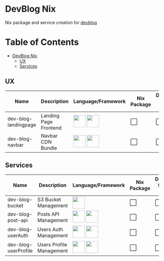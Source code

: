 # DevBlog Nix

Nix package and service creation for [devblog](https://github.com/PierreStephaneVoltaire/devblog/)

Table of Contents
=================

   * [DevBlog Nix](#devblog-nix)
      * [UX](#ux)
      * [Services](#services)

## UX

| Name | Description | Language/Framework | Nix Package | Docker from Nix | Nix Service | Repo | Endpoint |
|------|-------------|--------------------|-------------|-----------------|-------------|-------------|-------------|
| dev-blog-landingpage | Landing Page Frontend | [<img src="https://cdn.iconscout.com/icon/free/png-512/typescript-1174965.png" width="40">](https://www.typescriptlang.org/) [<img src="https://angular.io/assets/images/logos/angular/angular.svg" width="40">](https://angular.io/) | :white_large_square: | :white_large_square: | :white_large_square: | [Link](https://github.com/PierreStephaneVoltaire/dev-blog-landingpage) | |
| dev-blog-navbar | Navbar CDN Bundle | [<img src="https://cdn.iconscout.com/icon/free/png-512/typescript-1174965.png" width="40">](https://www.typescriptlang.org/) [<img src="https://upload.wikimedia.org/wikipedia/commons/thumb/9/95/Vue.js_Logo_2.svg/1200px-Vue.js_Logo_2.svg.png" width="40">](https://vuejs.org/) | :white_large_square: | :white_large_square: | :white_large_square: | [Link](https://github.com/PierreStephaneVoltaire/dev-blog-navbar) | |

## Services

| Name | Description | Language/Framework | Nix Package | Docker from Nix | Nix Service | Repo | Endpoint |
|------|-------------|--------------------|-------------|-----------------|-------------|-------------|-------------|
| dev-blog-bucket | S3 Bucket Management | [<img src="https://www.rust-lang.org/static/images/rust-logo-blk.svg" width="40">](https://www.rust-lang.org/) | :white_large_square: | :white_large_square: | :white_large_square: | [Link](https://github.com/PierreStephaneVoltaire/dev-blog-bucket) | |
| dev-blog-post-api | Posts API Management | [<img src="https://cdn.iconscout.com/icon/free/png-512/typescript-1174965.png" width="40">](https://www.typescriptlang.org/) [<img src="https://d33wubrfki0l68.cloudfront.net/e937e774cbbe23635999615ad5d7732decad182a/26072/logo-small.ede75a6b.svg" width="40">](https://nestjs.com/) | :white_large_square: | :white_large_square: | :white_large_square: | [Link](https://github.com/PierreStephaneVoltaire/dev-blog-post-api) | |
| dev-blog-userAuth | Users Auth Management | [<img src="https://upload.wikimedia.org/wikipedia/commons/thumb/7/7a/C_Sharp_logo.svg/1200px-C_Sharp_logo.svg.png" width="40">](https://docs.microsoft.com/en-us/dotnet/csharp/) [<img src="https://i2.wp.com/sanjaysaini.tech/wp-content/uploads/2019/12/dotnetcore.png?w=665&ssl=1" width="40">](https://dotnet.microsoft.com/) | :white_large_square: | :white_large_square: | :white_large_square: | [Link](https://github.com/PierreStephaneVoltaire/dev-blog-userAuth) | |
| dev-blog-userProfile | Users Profile Management | [<img src="https://upload.wikimedia.org/wikipedia/commons/thumb/7/7a/C_Sharp_logo.svg/1200px-C_Sharp_logo.svg.png" width="40">](https://docs.microsoft.com/en-us/dotnet/csharp/) [<img src="https://i2.wp.com/sanjaysaini.tech/wp-content/uploads/2019/12/dotnetcore.png?w=665&ssl=1" width="40">](https://dotnet.microsoft.com/) | :white_large_square: | :white_large_square: | :white_large_square: | [Link](https://github.com/PierreStephaneVoltaire/dev-blog-userProfile) | |
